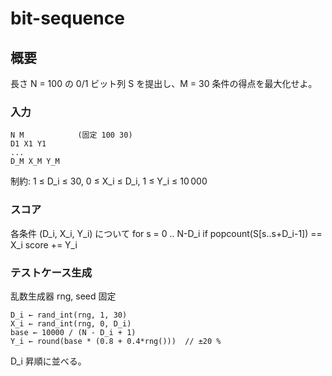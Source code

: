 # bit-sequence

## 概要
長さ N = 100 の 0/1 ビット列 S を提出し、M = 30 条件の得点を最大化せよ。

### 入力
```
N M            (固定 100 30)
D1 X1 Y1
...
D_M X_M Y_M
```
制約: 1 ≤ D_i ≤ 30, 0 ≤ X_i ≤ D_i, 1 ≤ Y_i ≤ 10 000

### スコア
各条件 (D_i, X_i, Y_i) について
for s = 0 .. N-D_i
  if popcount(S[s..s+D_i-1]) == X_i
    score += Y_i

### テストケース生成
乱数生成器 rng, seed 固定
```
D_i ← rand_int(rng, 1, 30)
X_i ← rand_int(rng, 0, D_i)
base ← 10000 / (N - D_i + 1)
Y_i ← round(base * (0.8 + 0.4*rng()))  // ±20 %
```
D_i 昇順に並べる。
